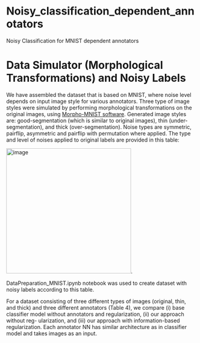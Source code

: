# Noisy_classification_dependent_annotators
Noisy Classification for MNIST dependent annotators

# Data Simulator (Morphological Transformations) and Noisy Labels
We have assembled the dataset that is based on MNIST, where noise level depends on input image style for various annotators. Three type of image styles were simulated by performing morphological transformations on the original images, using [Morpho-MNIST software](https://github.com/dccastro/Morpho-MNIST). Generated image styles are: good-segmentation (which is similar to original images), thin (under-segmentation), and thick (over-segmentation). Noise types are symmetric, pairflip, asymmetric and pairflip with permutation where applied. The type and level of noises applied to original labels are provided in this table: 

<img width="331" alt="image" src="https://github.com/Aigerim-aya/Noisy_classification_dependent_annotators/assets/95924311/cbbf08bf-d407-4933-8447-76a69e5b4ade">.

DataPreparation_MNIST.ipynb notebook was used to create dataset with noisy labels according to this table.







For a dataset consisting of three different types of images (original, thin, and thick) and three different annotators (Table 4), we compare (i) base classifier model without annotators and regularization, (ii) our approach without reg-
ularization, and (iii) our approach with information-based regularization. Each annotator NN has similar architecture as in classifier model and takes images as an input.
